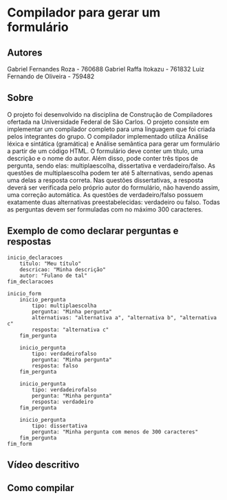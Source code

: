 # Compilador para gerar um formulário

## Autores
  Gabriel Fernandes Roza - 760688
  Gabriel Raffa Itokazu - 761832
  Luiz Fernando de Oliveira - 759482
  
## Sobre
  O projeto foi desenvolvido na disciplina de Construção de Compiladores ofertada na Universidade Federal de São Carlos. O projeto consiste em implementar um compilador completo para uma linguagem que foi criada pelos integrantes do grupo. O compilador implementado utiliza Análise léxica e sintática (gramática) e Análise semântica para gerar um formulário a partir de um código HTML.
  O formulário deve conter um título, uma descrição e o nome do autor. Além disso, pode conter três tipos de pergunta, sendo elas: multiplaescolha, dissertativa e verdadeiro/falso. As questões de multiplaescolha podem ter até 5 alternativas, sendo apenas uma delas a resposta correta. Nas questões dissertativas, a resposta deverá ser verificada pelo próprio autor do formulário, não havendo assim, uma correção automática. As questões de verdadeiro/falso possuem exatamente duas alternativas preestabelecidas: verdadeiro ou falso. Todas as perguntas devem ser formuladas com no máximo 300 caracteres.
  
## Exemplo de como declarar perguntas e respostas
```
inicio_declaracoes
	titulo: "Meu título"
	descricao: "Minha descrição"
	autor: "Fulano de tal"
fim_declaracoes

inicio_form
	inicio_pergunta
		tipo: multiplaescolha		
		pergunta: "Minha pergunta"
		alternativas: "alternativa a", "alternativa b", "alternativa c"
		resposta: "alternativa c"
	fim_pergunta

	inicio_pergunta
		tipo: verdadeirofalso
		pergunta: "Minha pergunta"
		resposta: falso
	fim_pergunta

	inicio_pergunta
		tipo: verdadeirofalso
		pergunta: "Minha pergunta"
		resposta: verdadeiro
	fim_pergunta
	
	inicio_pergunta
		tipo: dissertativa
		pergunta: "Minha pergunta com menos de 300 caracteres"
	fim_pergunta
fim_form
```

## Vídeo descritivo

## Como compilar
